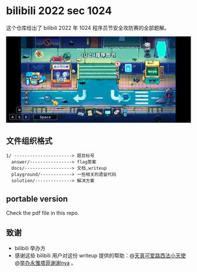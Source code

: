 # bilibili 2022 sec 1024

这个仓库给出了 bilibili 2022 年 1024 程序员节安全攻防赛的全部题解。

![image-20221101235958504](assets/image-20221101235958504.png)



## 文件组织格式

```
1/ ----------------------> 题目标号
  answer/----------------> flag答案
  docs/------------------> 文档,writeup
  playground/------------> 一些相关的遗留代码
  solution/--------------> 解决方案
```

## portable version

Check the pdf file in this repo.

## 致谢

- bilibili 举办方
- 感谢这些 bilibili 用户对这份 writeup 提供的帮助：@[天真可爱路西法小天使](https://space.bilibili.com/16523573) 
  @[举办永雏塔菲谢谢nya](https://space.bilibili.com/35923703) 。